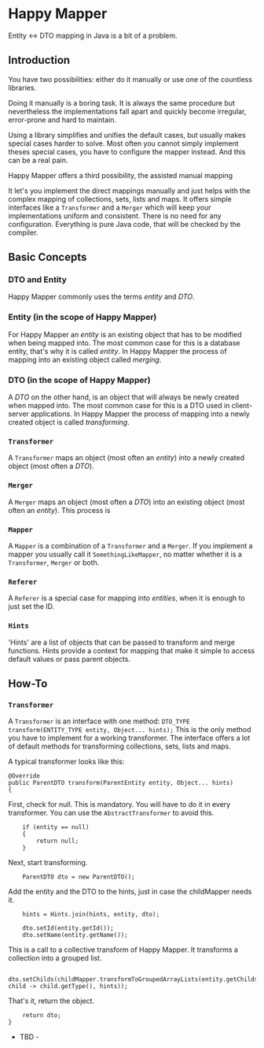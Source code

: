 # Happy Mapper

Entity <-> DTO mapping in Java is a bit of a problem. 

## Introduction 

You have two possibilities: either do it manually or use one of the countless libraries.

Doing it manually is a boring task. It is always the same procedure but nevertheless the implementations fall apart
and quickly become irregular, error-prone and hard to maintain.

Using a library simplifies and unifies the default cases, but usually makes special cases harder to solve. Most often
you cannot simply implement theses special cases, you have to configure the mapper instead. And this can be a real pain.

Happy Mapper offers a third possibility, the assisted manual mapping

It let's you implement the direct mappings manually and just helps with the complex mapping of collections, sets, lists 
and maps. It offers simple interfaces like a `Transformer` and a `Merger` which will keep your implementations 
uniform and consistent. There is no need for any configuration. Everything is pure Java code, that will be checked
by the compiler.

## Basic Concepts

### DTO and Entity

Happy Mapper commonly uses the terms _entity_ and _DTO_.

### Entity (in the scope of Happy Mapper)

For Happy Mapper an _entity_ is an existing object that has to be modified when being mapped into. The most common case 
for this is a database entity, that's why it is called _entity_. In Happy Mapper the process of mapping into an 
existing object called _merging_.

### DTO (in the scope of Happy Mapper)

A _DTO_ on the other hand, is an object that will always be newly created when mapped into. The most common case for 
this is a DTO used in client-server applications. In Happy Mapper the process of mapping into a newly created object
is called _transforming_.

### `Transformer`

A `Transformer` maps an object (most often an _entity_) into a newly created object (most often a _DTO_). 

### `Merger`

A `Merger` maps an object (most often a _DTO_) into an existing object (most often an _entity_). This process is

### `Mapper`

A `Mapper` is a combination of a `Transformer` and a `Merger`. If you implement a mapper you usually call it
`SomethingLikeMapper`, no matter whether it is a `Transformer`, `Merger` or both.

### `Referer`

A `Referer` is a special case for mapping into _entities_, when it is enough to just set the ID.

### `Hints`

'Hints' are a list of objects that can be passed to transform and merge functions. Hints provide a context for mapping
that make it simple to access default values or pass parent objects.

## How-To

### `Transformer`

A `Transformer` is an interface with one method: `DTO_TYPE transform(ENTITY_TYPE entity, Object... hints);`
This is the only method you have to implement for a working transformer. The interface offers a lot of default methods
for transforming collections, sets, lists and maps.

A typical transformer looks like this:

    @Override
    public ParentDTO transform(ParentEntity entity, Object... hints)
    {

First, check for null. This is mandatory. You will have to do it in every transformer. You can use the 
`AbstractTransformer` to avoid this.

        if (entity == null)
        {
            return null;
        }
        
Next, start transforming.

        ParentDTO dto = new ParentDTO();
         
Add the entity and the DTO to the hints, just in case the childMapper needs it.

        hints = Hints.join(hints, entity, dto);
        
        dto.setId(entity.getId());
        dto.setName(entity.getName());
        
This is a call to a collective transform of Happy Mapper. It transforms a collection into a grouped list. 

        dto.setChilds(childMapper.transformToGroupedArrayLists(entity.getChilds(), child -> child.getType(), hints));
        
That's it, return the object.

        return dto;
    }




- TBD -




